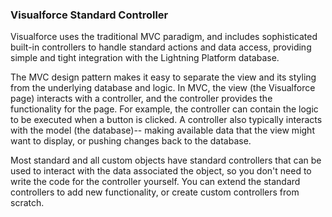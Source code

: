 ### Visualforce Standard Controller
Visualforce uses the traditional MVC paradigm, and includes sophisticated built-in controllers to handle standard actions and data access, providing simple and tight integration with the Lightning Platform database. 

The MVC design pattern makes it easy to separate the view and its styling from the underlying database and logic. In MVC, the view (the Visualforce page) interacts with a controller, and the controller provides the functionality for the page. For example, the controller can contain the logic to be executed when a button is clicked. A controller also typically interacts with the model (the database)-- making available data that the view might want to display, or pushing changes back to the database. 

Most standard and all custom objects have standard controllers that can be used to interact with the data associated the object, so you don't need to write the code for the controller yourself. You can extend the standard controllers to add new functionality, or create custom controllers from scratch. 

